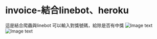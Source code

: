 # invoice-結合linebot、heroku
這是結合爬蟲與linebot 可以輸入對獎號碼，給除是否有中獎
![Image text](https://github.com/GHROTH-L/photo/blob/e655408828b144017df2626ca1f2d1249830738f/S__41926665.jpg)
![Image text](https://github.com/GHROTH-L/photo/blob/e655408828b144017df2626ca1f2d1249830738f/S__41926663.jpg)
